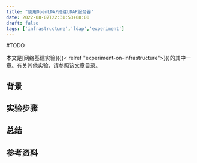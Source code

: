 ```yaml
---
title: "使用OpenLDAP搭建LDAP服务器"
date: 2022-08-07T22:31:53+08:00
draft: false
tags: ['infrastructure','ldap','experiment']
---
```


#TODO

本文是[网络基建实验]({{< relref "experiment-on-infrastructure">}})的其中一章。有关其他实验，请参照该文章目录。

<!--more-->

## 背景

## 实验步骤

## 总结

## 参考资料